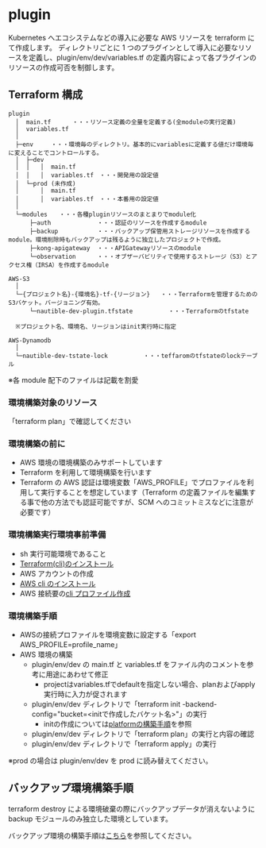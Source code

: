 # plugin

Kubernetes へエコシステムなどの導入に必要な AWS リソースを terraform にて作成します。
ディレクトリごとに 1 つのプラグインとして導入に必要なリソースを定義し、plugin/env/dev/variables.tf の定義内容によって各プラグインのリソースの作成可否を制御します。

## Terraform 構成

```text
plugin
  │  main.tf      ・・・リソース定義の全量を定義する(全moduleの実行定義)
  │  variables.tf
  │
  ├─env     ・・・環境毎のディレクトリ。基本的にvariablesに定義する値だけ環境毎に変えることでコントロールする。
  │  ├─dev
  │  │   │  main.tf
  │  │   │  variables.tf　・・・開発用の設定値
  │  └─prod (未作成)
  │      │  main.tf
  │      │  variables.tf　・・・本番用の設定値
  │
  └─modules　　・・・各種pluginリソースのまとまりでmodule化
      ├─auth             ・・・認証のリソースを作成するmodule
      ├─backup           ・・・バックアップ保管用ストレージリソースを作成するmodule。環境削除時もバックアップは残るように独立したプロジェクトで作成。
      ├─kong-apigateway  ・・・APIGatewayリソースのmodule
      └─observation      ・・・オブザーバビリティで使用するストレージ（S3）とアクセス権（IRSA）を作成するmodule

AWS-S3
  │  
  └─{プロジェクト名}-{環境名}-tf-{リージョン}   ・・・Terraformを管理するためのS3バケット。バージョニング有効。
      └─nautible-dev-plugin.tfstate          ・・・Terraformのtfstate

  ※プロジェクト名、環境名、リージョンはinit実行時に指定

AWS-Dynamodb
  │
  └─nautible-dev-tstate-lock          ・・・teffaromのtfstateのlockテーブル
```

※各 module 配下のファイルは記載を割愛

### 環境構築対象のリソース

「terraform plan」で確認してください

### 環境構築の前に

- AWS 環境の環境構築のみサポートしています
- Terraform を利用して環境構築を行います
- Terraform の AWS 認証は環境変数「AWS_PROFILE」でプロファイルを利用して実行することを想定しています（Terraform の定義ファイルを編集する事で他の方法でも認証可能ですが、SCM へのコミットミスなどに注意が必要です）

### 環境構築実行環境事前準備

- sh 実行可能環境であること
- [Terraform(cli)のインストール](https://learn.hashicorp.com/tutorials/terraform/install-cli)
- AWS アカウントの作成
- [AWS cli のインストール](https://docs.aws.amazon.com/ja_jp/cli/latest/userguide/cli-chap-install.html)
- AWS 接続要の[cli プロファイル作成](https://docs.aws.amazon.com/ja_jp/cli/latest/userguide/cli-configure-profiles.html)

### 環境構築手順

- AWSの接続プロファイルを環境変数に設定する「export AWS_PROFILE=profile_name」
- AWS 環境の構築
  - plugin/env/dev の main.tf と variables.tf をファイル内のコメントを参考に用途にあわせて修正
    - projectはvariables.tfでdefaultを指定しない場合、planおよびapply実行時に入力が促されます
  - plugin/env/dev ディレクトリで「terraform init -backend-config="bucket=<initで作成したバケット名>"」の実行
    - initの作成については[platformの構築手順](../platform/README.md)を参照
  - plugin/env/dev ディレクトリで「terraform plan」の実行と内容の確認
  - plugin/env/dev ディレクトリで「terraform apply」の実行

※prod の場合は plugin/env/dev を prod に読み替えてください。

## バックアップ環境構築手順

terraform destroy による環境破棄の際にバックアップデータが消えないように backup モジュールのみ独立した環境としています。

バックアップ環境の構築手順は[こちら](./modules/backup/README.md)を参照してください。

